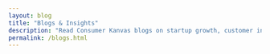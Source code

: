 ```yaml
---
layout: blog
title: "Blogs & Insights"
description: "Read Consumer Kanvas blogs on startup growth, customer insights, product-market fit, lowering CAC, boosting LTV, and building investor-ready businesses in India."
permalink: /blogs.html
---
```

